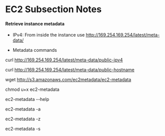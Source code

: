 # EC2 Subsection Notes


#### Retrieve instance metadata
- IPv4: From inside the instance use http://169.254.169.254/latest/meta-data/

- Metadata commands

curl http://169.254.169.254/latest/meta-data/public-ipv4

curl http://169.254.169.254/latest/meta-data/public-hostname


wget http://s3.amazonaws.com/ec2metadata/ec2-metadata

chmod u+x ec2-metadata


ec2-metadata --help

ec2-metadata -a

ec2-metadata -z

ec2-metadata -s

